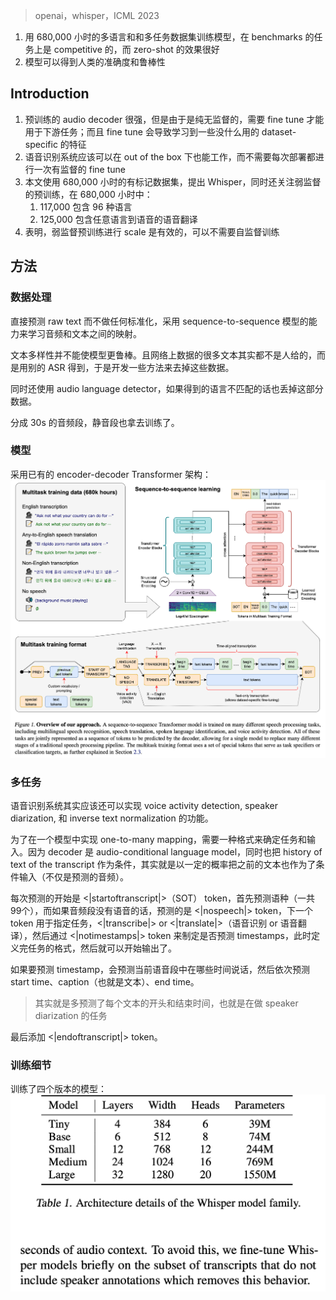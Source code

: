 > openai，whisper，ICML 2023

1. 用 680,000 小时的多语言和和多任务数据集训练模型，在 benchmarks 的任务上是 competitive 的，而 zero-shot 的效果很好
2. 模型可以得到人类的准确度和鲁棒性

## Introduction

1. 预训练的 audio decoder 很强，但是由于是纯无监督的，需要 fine tune 才能用于下游任务；而且 fine tune 会导致学习到一些没什么用的 dataset-specific 的特征
2. 语音识别系统应该可以在 out of the box 下也能工作，而不需要每次部署都进行一次有监督的 fine tune
3. 本文使用 680,000 小时的有标记数据集，提出 Whisper，同时还关注弱监督的预训练，在 680,000 小时中：
	1. 117,000 包含 96 种语言
	2. 125,000 包含任意语言到语音的语音翻译
4. 表明，弱监督预训练进行 scale 是有效的，可以不需要自监督训练

## 方法

### 数据处理

直接预测 raw text 而不做任何标准化，采用 sequence-to-sequence 模型的能力来学习音频和文本之间的映射。

文本多样性并不能使模型更鲁棒。且网络上数据的很多文本其实都不是人给的，而是用别的 ASR 得到，于是开发一些方法来去掉这些数据。

同时还使用 audio language detector，如果得到的语言不匹配的话也丢掉这部分数据。

分成 30s 的音频段，静音段也拿去训练了。

### 模型

采用已有的 encoder-decoder Transformer 架构：
![](image/Pasted%20image%2020231009102817.png)

### 多任务

语音识别系统其实应该还可以实现 voice activity detection, speaker diarization, 和 inverse text normalization 的功能。

为了在一个模型中实现 one-to-many mapping，需要一种格式来确定任务和输入。因为 decoder 是  audio-conditional language model，同时也把 history of text of the transcript 作为条件，其实就是以一定的概率把之前的文本也作为了条件输入（不仅是预测的音频）。

每次预测的开始是 <|startoftranscript|>（SOT） token，首先预测语种（一共99个），而如果音频段没有语音的话，预测的是 <|nospeech|> token，下一个 token 用于指定任务，<|transcribe|> or <|translate|>（语音识别 or 语音翻译），然后通过 <|notimestamps|> token 来制定是否预测 timestamps，此时定义完任务的格式，然后就可以开始输出了。

如果要预测 timestamp，会预测当前语音段中在哪些时间说话，然后依次预测 start time、caption（也就是文本）、end time。
> 其实就是多预测了每个文本的开头和结束时间，也就是在做 speaker diarization 的任务

最后添加 <|endoftranscript|> token。

### 训练细节

训练了四个版本的模型：
![](image/Pasted%20image%2020231009105042.png)

